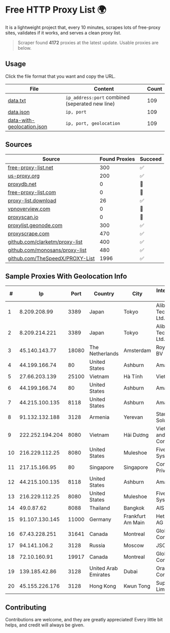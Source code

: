 
# Free HTTP Proxy List 🌍

It is a lightweight project that, every 10 minutes, scrapes lots of free-proxy sites, validates if it works, and serves a clean proxy list.


> Scraper found **4172** proxies at the latest update. Usable proxies are below.

## Usage

Click the file format that you want and copy the URL.


|File|Content|Count|
|----|-------|-----|
|[data.txt](https://raw.githubusercontent.com/themiralay/Proxy-List-World/master/data.txt)|`ip_address:port` combined (seperated new line)|109|
|[data.json](https://raw.githubusercontent.com/themiralay/Proxy-List-World/master/data.json)|`ip, port`|109|
|[data-with-geolocation.json](https://raw.githubusercontent.com/themiralay/Proxy-List-World/master/data-with-geolocation.json)|`ip, port, geolocation`|109|

## Sources

|Source|Found Proxies|Succeed|
|------|-------------|-------|
|[free-proxy-list.net](https://free-proxy-list.net)|300|✅|
|[us-proxy.org](https://www.us-proxy.org)|200|✅|
|[proxydb.net](http://proxydb.net)|0|🚫|
|[free-proxy-list.com](https://free-proxy-list.com/?page=&port=&type%5B%5D=http&type%5B%5D=https&up_time=0&search=Search)|0|🚫|
|[proxy-list.download](https://www.proxy-list.download/HTTP)|26|✅|
|[vpnoverview.com](https://vpnoverview.com/privacy/anonymous-browsing/free-proxy-servers)|0|🚫|
|[proxyscan.io](https://www.proxyscan.io)|0|🚫|
|[proxylist.geonode.com](https://proxylist.geonode.com/api/proxy-list?limit=300&page=1&sort_by=lastChecked&sort_type=desc&protocols=http,https)|300|✅|
|[proxyscrape.com](https://api.proxyscrape.com/v2/?request=displayproxies&protocol=http&timeout=10000&country=all&ssl=all&anonymity=all)|470|✅|
|[github.com/clarketm/proxy-list](https://raw.githubusercontent.com/clarketm/proxy-list/master/proxy-list-raw.txt)|400|✅|
|[github.com/monosans/proxy-list](https://raw.githubusercontent.com/monosans/proxy-list/main/proxies/http.txt)|480|✅|
|[github.com/TheSpeedX/PROXY-List](https://raw.githubusercontent.com/TheSpeedX/PROXY-List/master/http.txt)|1996|✅|


## Sample Proxies With Geolocation Info

|#|Ip|Port|Country|City|Internet Service Provider|
|-|--|----|-------|----|-------------------------|
|1|8.209.208.99|3389|Japan|Tokyo|Alibaba (US) Technology Co., Ltd.|
|2|8.209.214.221|3389|Japan|Tokyo|Alibaba (US) Technology Co., Ltd.|
|3|45.140.143.77|18080|The Netherlands|Amsterdam|RoyaleHosting BV|
|4|44.199.166.74|80|United States|Ashburn|Amazon.com|
|5|27.66.203.139|25100|Vietnam|Hà Tĩnh|Viettel Group|
|6|44.199.166.74|80|United States|Ashburn|Amazon.com|
|7|44.215.100.135|8118|United States|Ashburn|Amazon.com|
|8|91.132.132.188|3128|Armenia|Yerevan|Stark Industries Solutions LTD|
|9|222.252.194.204|8080|Vietnam|Hải Dương|VietNam Post and Telecom Corporation|
|10|216.229.112.25|8080|United States|Muleshoe|Five Area Systems, LLC|
|11|217.15.166.95|80|Singapore|Singapore|Contabo Asia Private Limited|
|12|44.215.100.135|8118|United States|Ashburn|Amazon.com|
|13|216.229.112.25|8080|United States|Muleshoe|Five Area Systems, LLC|
|14|49.0.87.62|8088|Thailand|Bangkok|AIS-Fibre|
|15|91.107.130.145|11000|Germany|Frankfurt Am Main|Hetzner Online AG|
|16|67.43.228.251|31641|Canada|Montreal|GloboTech Communications|
|17|94.141.106.2|3128|Russia|Moscow|JSC Mastertel|
|18|72.10.160.91|19917|Canada|Montreal|GloboTech Communications|
|19|139.185.42.86|3128|United Arab Emirates|Dubai|Oracle Corporation|
|20|45.155.226.176|3128|Hong Kong|Kwun Tong|Superhub Limited|



## Contributing

Contributions are welcome, and they are greatly appreciated! Every
little bit helps, and credit will always be given.

